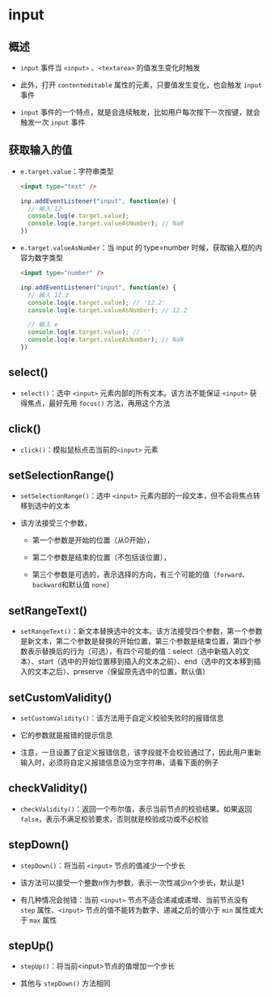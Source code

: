 # input

## 概述

  - `input` 事件当 `<input>` 、`<textarea>` 的值发生变化时触发

  - 此外，打开 `contenteditable` 属性的元素，只要值发生变化，也会触发 `input` 事件

  - `input` 事件的一个特点，就是会连续触发，比如用户每次按下一次按键，就会触发一次 `input` 事件

## 获取输入的值

  - `e.target.value`：字符串类型

    ```html
    <input type="text" />
    ```

    ```javascript
    inp.addEventListener("input", function(e) {
      // 输入 12
      console.log(e.target.value);
      console.log(e.target.valueAsNumber); // NaN
    })
    ```

  - `e.target.valueAsNumber`：当 input 的 type=number 时候，获取输入框的内容为数字类型

    ```html
    <input type="number" />
    ```

    ```javascript
    inp.addEventListener("input", function(e) {
      // 输入 12.2
      console.log(e.target.value); // '12.2'
      console.log(e.target.valueAsNumber); // 12.2

      // 输入 e
      console.log(e.target.value); // ''
      console.log(e.target.valueAsNumber); // NaN
    })
    ```

## select()

  - `select()`：选中 `<input>` 元素内部的所有文本。该方法不能保证 `<input>` 获得焦点，最好先用 `focus()` 方法，再用这个方法

## click()

  - `click()`：模拟鼠标点击当前的`<input>` 元素

## setSelectionRange()

  - `setSelectionRange()`：选中 `<input>` 元素内部的一段文本，但不会将焦点转移到选中的文本

  - 该方法接受三个参数，

      - 第一个参数是开始的位置（从0开始），

      - 第二个参数是结束的位置（不包括该位置），

      - 第三个参数是可选的，表示选择的方向，有三个可能的值（`forward`、`backward`和默认值 `none`）

## setRangeText()

  - `setRangeText()`：新文本替换选中的文本。该方法接受四个参数，第一个参数是新文本，第二个参数是替换的开始位置，第三个参数是结束位置，第四个参数表示替换后的行为（可选），有四个可能的值：select（选中新插入的文本）、start（选中的开始位置移到插入的文本之前）、end（选中的文本移到插入的文本之后）、preserve（保留原先选中的位置，默认值）

## setCustomValidity()

  - `setCustomValidity()`：该方法用于自定义校验失败时的报错信息

  - 它的参数就是报错的提示信息

  - 注意，一旦设置了自定义报错信息，该字段就不会校验通过了，因此用户重新输入时，必须将自定义报错信息设为空字符串，请看下面的例子

## checkValidity()

  - `checkValidity()`：返回一个布尔值，表示当前节点的校验结果。如果返回 `false`，表示不满足校验要求，否则就是校验成功或不必校验

## stepDown()

  - `stepDown()`：将当前 `<input>` 节点的值减少一个步长

  - 该方法可以接受一个整数n作为参数，表示一次性减少n个步长，默认是1

  - 有几种情况会抛错：当前 `<input>` 节点不适合递减或递增、当前节点没有 `step` 属性、`<input>` 节点的值不能转为数字、递减之后的值小于 `min` 属性或大于 `max` 属性

## stepUp()

  - `stepUp()`：将当前\<input>节点的值增加一个步长

  - 其他与 `stepDown()` 方法相同
